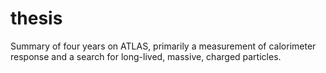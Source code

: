 # thesis
Summary of four years on ATLAS, primarily a measurement of calorimeter response and a search for long-lived, massive, charged particles.
